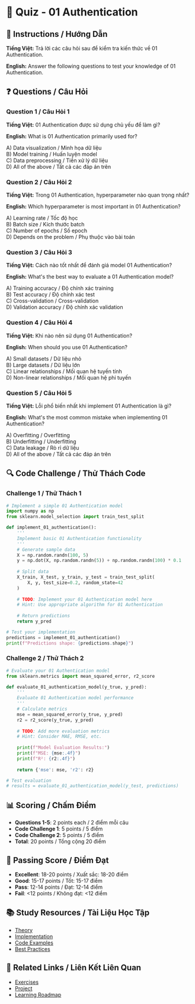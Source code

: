 # 🧠 Quiz - 01 Authentication

## 📝 Instructions / Hướng Dẫn

**Tiếng Việt:** Trả lời các câu hỏi sau để kiểm tra kiến thức về 01 Authentication.

**English:** Answer the following questions to test your knowledge of 01 Authentication.

## ❓ Questions / Câu Hỏi

### Question 1 / Câu Hỏi 1
**Tiếng Việt:** 01 Authentication được sử dụng chủ yếu để làm gì?

**English:** What is 01 Authentication primarily used for?

A) Data visualization / Minh họa dữ liệu  
B) Model training / Huấn luyện model  
C) Data preprocessing / Tiền xử lý dữ liệu  
D) All of the above / Tất cả các đáp án trên

### Question 2 / Câu Hỏi 2
**Tiếng Việt:** Trong 01 Authentication, hyperparameter nào quan trọng nhất?

**English:** Which hyperparameter is most important in 01 Authentication?

A) Learning rate / Tốc độ học  
B) Batch size / Kích thước batch  
C) Number of epochs / Số epoch  
D) Depends on the problem / Phụ thuộc vào bài toán

### Question 3 / Câu Hỏi 3
**Tiếng Việt:** Cách nào tốt nhất để đánh giá model 01 Authentication?

**English:** What's the best way to evaluate a 01 Authentication model?

A) Training accuracy / Độ chính xác training  
B) Test accuracy / Độ chính xác test  
C) Cross-validation / Cross-validation  
D) Validation accuracy / Độ chính xác validation

### Question 4 / Câu Hỏi 4
**Tiếng Việt:** Khi nào nên sử dụng 01 Authentication?

**English:** When should you use 01 Authentication?

A) Small datasets / Dữ liệu nhỏ  
B) Large datasets / Dữ liệu lớn  
C) Linear relationships / Mối quan hệ tuyến tính  
D) Non-linear relationships / Mối quan hệ phi tuyến

### Question 5 / Câu Hỏi 5
**Tiếng Việt:** Lỗi phổ biến nhất khi implement 01 Authentication là gì?

**English:** What's the most common mistake when implementing 01 Authentication?

A) Overfitting / Overfitting  
B) Underfitting / Underfitting  
C) Data leakage / Rò rỉ dữ liệu  
D) All of the above / Tất cả các đáp án trên

## 🔍 Code Challenge / Thử Thách Code

### Challenge 1 / Thử Thách 1
```python
# Implement a simple 01 Authentication model
import numpy as np
from sklearn.model_selection import train_test_split

def implement_01_authentication():
    '''
    Implement basic 01 Authentication functionality
    '''
    # Generate sample data
    X = np.random.randn(100, 5)
    y = np.dot(X, np.random.randn(5)) + np.random.randn(100) * 0.1
    
    # Split data
    X_train, X_test, y_train, y_test = train_test_split(
        X, y, test_size=0.2, random_state=42
    )
    
    # TODO: Implement your 01 Authentication model here
    # Hint: Use appropriate algorithm for 01 Authentication
    
    # Return predictions
    return y_pred

# Test your implementation
predictions = implement_01_authentication()
print(f"Predictions shape: {predictions.shape}")
```

### Challenge 2 / Thử Thách 2
```python
# Evaluate your 01 Authentication model
from sklearn.metrics import mean_squared_error, r2_score

def evaluate_01_authentication_model(y_true, y_pred):
    '''
    Evaluate 01 Authentication model performance
    '''
    # Calculate metrics
    mse = mean_squared_error(y_true, y_pred)
    r2 = r2_score(y_true, y_pred)
    
    # TODO: Add more evaluation metrics
    # Hint: Consider MAE, RMSE, etc.
    
    print(f"Model Evaluation Results:")
    print(f"MSE: {mse:.4f}")
    print(f"R²: {r2:.4f}")
    
    return {'mse': mse, 'r2': r2}

# Test evaluation
# results = evaluate_01_authentication_model(y_test, predictions)
```

## 📊 Scoring / Chấm Điểm

- **Questions 1-5**: 2 points each / 2 điểm mỗi câu
- **Code Challenge 1**: 5 points / 5 điểm
- **Code Challenge 2**: 5 points / 5 điểm
- **Total**: 20 points / Tổng cộng 20 điểm

## 🎯 Passing Score / Điểm Đạt

- **Excellent**: 18-20 points / Xuất sắc: 18-20 điểm
- **Good**: 15-17 points / Tốt: 15-17 điểm  
- **Pass**: 12-14 points / Đạt: 12-14 điểm
- **Fail**: <12 points / Không đạt: <12 điểm

## 📚 Study Resources / Tài Liệu Học Tập

- [Theory](./THEORY_01_authentication.md)
- [Implementation](./IMPLEMENTATION_01_authentication.md)
- [Code Examples](./CODE_EXAMPLES_01_authentication.md)
- [Best Practices](./BEST_PRACTICES_01_authentication.md)

## 🔗 Related Links / Liên Kết Liên Quan

- [Exercises](./EXERCISES_01_authentication.md)
- [Project](./PROJECT_01_authentication.md)
- [Learning Roadmap](./LEARNING_ROADMAP_01_authentication.md)

